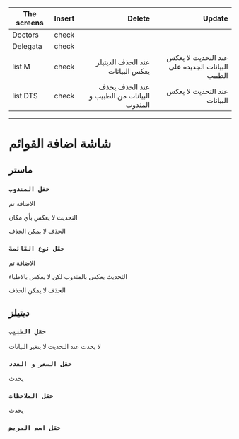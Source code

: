 | The screens | Insert |                                      Delete |                                          Update |
| ----------- | :----: | ------------------------------------------: | ----------------------------------------------: |
| Doctors     | check  |    |                                                 |
| Delegata    | check  |      |                                                 |
| list M      | check  |            عند الحذف الديتيلز يعكس البيانات | عند التحديث لا يعكس البيانات الجديده على الطبيب |
| list DTS    | check  | عند الحذف يحذف البيانات من الطبيب و المندوب |                    عند التحديث لا يعكس البيانات |

---

# شاشة اضافة القوائم

## ماستر

### `حقل المندوب`

الاضافة تم

التحديث لا يعكس بأي مكان

الحذف لا يمكن الحذف

### `حقل نوع القائمة`

الاضافة تم

التحديث يعكس بالمندوب لكن لا يعكس
بالاطباء

الحذف لا يمكن الحذف

## ديتيلز

### `حقل الطبيب`

لا يحدث
عند التحديث لا يتغير البيانات

### `حقل السعر و العدد`

يحدث

### `حقل الملاحظات`

يحدث

### `حقل اسم المريض`
